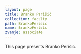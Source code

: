 ```yaml
---
layout: page
title: Branko Perišić
collection: faculty
path: BrankoPerisic
name: BrankoPerisic
zvanje: associate
---
```


This page presents Branko Perišić.
